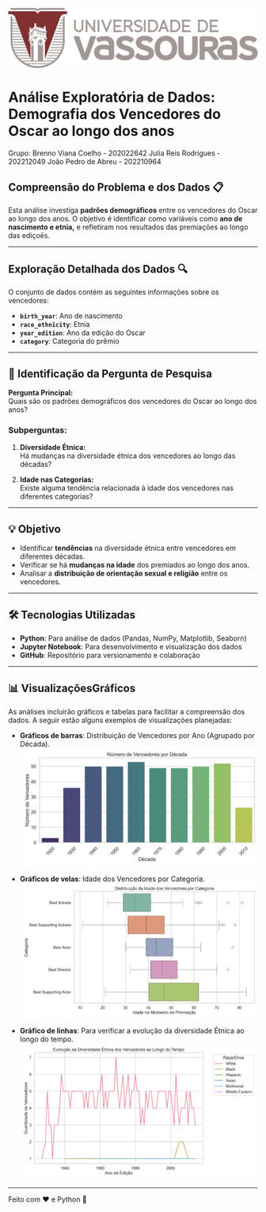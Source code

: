 ![vassouras](image/Horizontal.png)

# Análise Exploratória de Dados: Demografia dos Vencedores do Oscar ao longo dos anos 

Grupo: 
Brenno Viana Coelho - 202022642
Julia Reis Rodrigues - 202212049
João Pedro de Abreu - 202210964

## Compreensão do Problema e dos Dados 📋 

Esta análise investiga **padrões demográficos** entre os vencedores do Oscar ao longo dos anos. O objetivo é identificar como variáveis como **ano de nascimento e etnia,** e  refletiram nos resultados das premiações ao longo das ediçoēs.

---

## Exploração Detalhada dos Dados 🔍 

O conjunto de dados contém as seguintes informações sobre os vencedores:

- **`birth_year`**: Ano de nascimento  
- **`race_ethnicity`**: Etnia  
- **`year_edition`**: Ano da edição do Oscar  
- **`category`**: Categoria do prêmio  

---

## 🎯 Identificação da Pergunta de Pesquisa

**Pergunta Principal:**  
Quais são os padrões demográficos dos vencedores do Oscar ao longo dos anos?

### Subperguntas:

1. **Diversidade Étnica:**  
   Há mudanças na diversidade étnica dos vencedores ao longo das décadas?


2. **Idade nas Categorias:**  
   Existe alguma tendência relacionada à idade dos vencedores nas diferentes categorias?


---

## 💡 Objetivo

- Identificar **tendências** na diversidade étnica entre vencedores em diferentes décadas.
- Verificar se há **mudanças na idade** dos premiados ao longo dos anos.
- Analisar a **distribuição de orientação sexual e religião** entre os vencedores.

---

## 🛠️ Tecnologias Utilizadas

- **Python**: Para análise de dados (Pandas, NumPy, Matplotlib, Seaborn)
- **Jupyter Notebook**: Para desenvolvimento e visualização dos dados
- **GitHub**: Repositório para versionamento e colaboração

---

## 📊 VisualizaçõesGráficos

As análises incluirão gráficos e tabelas para facilitar a compreensão dos dados. A seguir estão alguns exemplos de visualizações planejadas:

- **Gráficos de barras**: Distribuição de Vencedores por Ano (Agrupado por Década).
![Gráfico 1](image/graficobrarras.png)

- **Gráficos de velas**: Idade dos Vencedores por Categoria.
![Gráfico 2](image/graficovelas.png)

- **Gráfico de linhas**: Para verificar a evolução da diversidade Étnica ao longo do tempo. 
![Gráfico 3](image/graficolinhas.png)
---

Feito com ❤️ e Python 🐍
